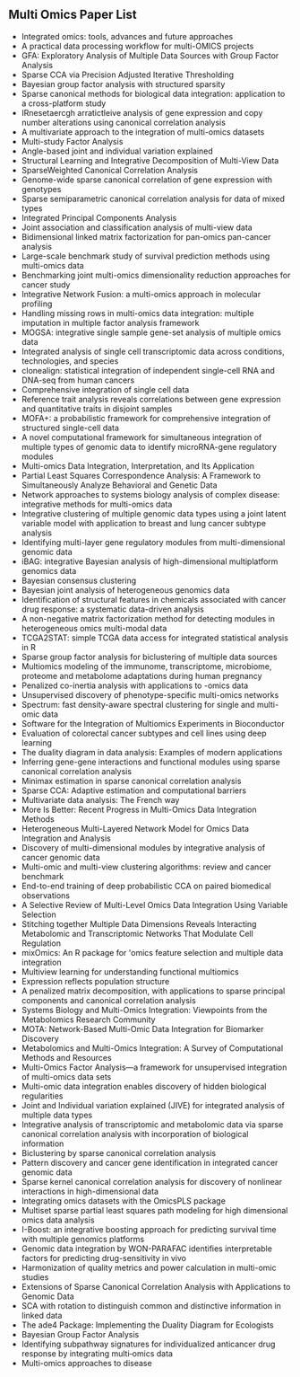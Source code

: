 
<h2> Multi Omics Paper List </h2>




<ul>

                             

 <li><a target="_blank" href="https://github.com/manjunath5496/Multi-Omics-Paper-List/blob/master/omics(1).pdf" style="text-decoration:none;">Integrated omics: tools, advances and future approaches</a></li>

 <li><a target="_blank" href="https://github.com/manjunath5496/Multi-Omics-Paper-List/blob/master/omics(2).pdf" style="text-decoration:none;">A practical data processing workflow for multi-OMICS projects</a></li>

<li><a target="_blank" href="https://github.com/manjunath5496/Multi-Omics-Paper-List/blob/master/omics(3).pdf" style="text-decoration:none;">GFA: Exploratory Analysis of Multiple Data Sources with Group Factor Analysis</a></li>
 <li><a target="_blank" href="https://github.com/manjunath5496/Multi-Omics-Paper-List/blob/master/omics(4).pdf" style="text-decoration:none;">Sparse CCA via Precision Adjusted Iterative Thresholding</a></li>                              
<li><a target="_blank" href="https://github.com/manjunath5496/Multi-Omics-Paper-List/blob/master/omics(5).pdf" style="text-decoration:none;">Bayesian group factor analysis with structured sparsity</a></li>
<li><a target="_blank" href="https://github.com/manjunath5496/Multi-Omics-Paper-List/blob/master/omics(6).pdf" style="text-decoration:none;">Sparse canonical methods for biological data integration: application to a cross-platform study</a></li>
 <li><a target="_blank" href="https://github.com/manjunath5496/Multi-Omics-Paper-List/blob/master/omics(7).pdf" style="text-decoration:none;">IRnesetaercgh arratictleive analysis of gene expression and copy number alterations using canonical correlation analysis</a></li>

 <li><a target="_blank" href="https://github.com/manjunath5496/Multi-Omics-Paper-List/blob/master/omics(8).pdf" style="text-decoration:none;"> A multivariate approach to the integration of multi-omics datasets </a></li>
   <li><a target="_blank" href="https://github.com/manjunath5496/Multi-Omics-Paper-List/blob/master/omics(9).pdf" style="text-decoration:none;">Multi-study Factor Analysis</a></li>
  
   
 <li><a target="_blank" href="https://github.com/manjunath5496/Multi-Omics-Paper-List/blob/master/omics(10).pdf" style="text-decoration:none;">Angle-based joint and individual variation explained</a></li>                              
<li><a target="_blank" href="https://github.com/manjunath5496/Multi-Omics-Paper-List/blob/master/omics(11).pdf" style="text-decoration:none;">Structural Learning and Integrative Decomposition of Multi-View Data</a></li>
<li><a target="_blank" href="https://github.com/manjunath5496/Multi-Omics-Paper-List/blob/master/omics(12).pdf" style="text-decoration:none;">SparseWeighted Canonical Correlation Analysis</a></li>
<li><a target="_blank" href="https://github.com/manjunath5496/Multi-Omics-Paper-List/blob/master/omics(13).pdf" style="text-decoration:none;">Genome-wide sparse canonical correlation of gene expression with genotypes</a></li>

<li><a target="_blank" href="https://github.com/manjunath5496/Multi-Omics-Paper-List/blob/master/omics(14).pdf" style="text-decoration:none;">Sparse semiparametric canonical correlation analysis for data of mixed types</a></li>
                              
<li><a target="_blank" href="https://github.com/manjunath5496/Multi-Omics-Paper-List/blob/master/omics(15).pdf" style="text-decoration:none;">Integrated Principal Components Analysis</a></li>

<li><a target="_blank" href="https://github.com/manjunath5496/Multi-Omics-Paper-List/blob/master/omics(16).pdf" style="text-decoration:none;">Joint association and classification analysis of multi-view data</a></li>

  <li><a target="_blank" href="https://github.com/manjunath5496/Multi-Omics-Paper-List/blob/master/omics(17).pdf" style="text-decoration:none;">Bidimensional linked matrix factorization for pan-omics pan-cancer analysis</a></li>   
  
<li><a target="_blank" href="https://github.com/manjunath5496/Multi-Omics-Paper-List/blob/master/omics(18).pdf" style="text-decoration:none;">Large-scale benchmark study of survival prediction methods using multi-omics data</a></li> 

  
<li><a target="_blank" href="https://github.com/manjunath5496/Multi-Omics-Paper-List/blob/master/omics(19).pdf" style="text-decoration:none;">Benchmarking joint multi-omics dimensionality reduction approaches for cancer study</a></li> 

<li><a target="_blank" href="https://github.com/manjunath5496/Multi-Omics-Paper-List/blob/master/omics(20).pdf" style="text-decoration:none;">Integrative Network Fusion: a multi-omics approach in molecular profiling</a></li>

<li><a target="_blank" href="https://github.com/manjunath5496/Multi-Omics-Paper-List/blob/master/omics(21).pdf" style="text-decoration:none;">Handling missing rows in multi-omics data integration: multiple imputation in multiple factor analysis framework</a></li>
<li><a target="_blank" href="https://github.com/manjunath5496/Multi-Omics-Paper-List/blob/master/omics(22).pdf" style="text-decoration:none;">MOGSA: integrative single sample gene-set analysis of multiple omics data</a></li> 
 <li><a target="_blank" href="https://github.com/manjunath5496/Multi-Omics-Paper-List/blob/master/omics(23).pdf" style="text-decoration:none;">Integrated analysis of single cell transcriptomic data across conditions, technologies, and species</a></li> 
 

   <li><a target="_blank" href="https://github.com/manjunath5496/Multi-Omics-Paper-List/blob/master/omics(24).pdf" style="text-decoration:none;">clonealign: statistical integration of independent single-cell RNA and DNA-seq from human cancers</a></li>
 
   <li><a target="_blank" href="https://github.com/manjunath5496/Multi-Omics-Paper-List/blob/master/omics(25).pdf" style="text-decoration:none;">Comprehensive integration of single cell data</a></li>                              
 <li><a target="_blank" href="https://github.com/manjunath5496/Multi-Omics-Paper-List/blob/master/omics(26).pdf" style="text-decoration:none;">Reference trait analysis reveals correlations between gene expression and quantitative traits in disjoint samples</a></li>
 <li><a target="_blank" href="https://github.com/manjunath5496/Multi-Omics-Paper-List/blob/master/omics(27).pdf" style="text-decoration:none;">MOFA+: a probabilistic framework for comprehensive integration of structured single-cell data</a></li>
   
 
   <li><a target="_blank" href="https://github.com/manjunath5496/Multi-Omics-Paper-List/blob/master/omics(28).pdf" style="text-decoration:none;">A novel computational framework for simultaneous integration of multiple types of genomic data to identify microRNA-gene regulatory modules</a></li>
 
   <li><a target="_blank" href="https://github.com/manjunath5496/Multi-Omics-Paper-List/blob/master/omics(29).pdf" style="text-decoration:none;">Multi-omics Data Integration, Interpretation, and Its Application </a></li>                              

  <li><a target="_blank" href="https://github.com/manjunath5496/Multi-Omics-Paper-List/blob/master/omics(30).pdf" style="text-decoration:none;">Partial Least Squares Correspondence Analysis: A Framework to Simultaneously Analyze Behavioral and Genetic Data</a></li>
 
   <li><a target="_blank" href="https://github.com/manjunath5496/Multi-Omics-Paper-List/blob/master/omics(31).pdf" style="text-decoration:none;">Network approaches to systems biology analysis of complex disease: integrative methods for multi-omics data</a></li> 
    <li><a target="_blank" href="https://github.com/manjunath5496/Multi-Omics-Paper-List/blob/master/omics(32).pdf" style="text-decoration:none;">Integrative clustering of multiple genomic data types using a joint latent variable model with application to breast and lung cancer subtype analysis</a></li> 

   <li><a target="_blank" href="https://github.com/manjunath5496/Multi-Omics-Paper-List/blob/master/omics(33).pdf" style="text-decoration:none;">Identifying multi-layer gene regulatory modules from multi-dimensional genomic data</a></li>                              

  <li><a target="_blank" href="https://github.com/manjunath5496/Multi-Omics-Paper-List/blob/master/omics(34).pdf" style="text-decoration:none;">iBAG: integrative Bayesian analysis of high-dimensional multiplatform genomics data</a></li> 
 
  <li><a target="_blank" href="https://github.com/manjunath5496/Multi-Omics-Paper-List/blob/master/omics(35).pdf" style="text-decoration:none;">Bayesian consensus clustering</a></li> 

  <li><a target="_blank" href="https://github.com/manjunath5496/Multi-Omics-Paper-List/blob/master/omics(36).pdf" style="text-decoration:none;">Bayesian joint analysis of heterogeneous genomics data</a></li> 
 
<li><a target="_blank" href="https://github.com/manjunath5496/Multi-Omics-Paper-List/blob/master/omics(37).pdf" style="text-decoration:none;">Identification of structural features in chemicals associated with cancer drug response: a systematic data-driven analysis</a></li>
 <li><a target="_blank" href="https://github.com/manjunath5496/Multi-Omics-Paper-List/blob/master/omics(38).pdf" style="text-decoration:none;">A non-negative matrix factorization method for detecting modules in heterogeneous omics multi-modal data</a></li>
<li><a target="_blank" href="https://github.com/manjunath5496/Multi-Omics-Paper-List/blob/master/omics(39).pdf" style="text-decoration:none;">TCGA2STAT: simple TCGA data access for integrated statistical analysis in R</a></li>
 <li><a target="_blank" href="https://github.com/manjunath5496/Multi-Omics-Paper-List/blob/master/omics(40).pdf" style="text-decoration:none;">Sparse group factor analysis for biclustering of multiple data sources</a></li>                              
<li><a target="_blank" href="https://github.com/manjunath5496/Multi-Omics-Paper-List/blob/master/omics(41).pdf" style="text-decoration:none;">Multiomics modeling of the immunome, transcriptome, microbiome, proteome and metabolome adaptations during human pregnancy</a></li>
<li><a target="_blank" href="https://github.com/manjunath5496/Multi-Omics-Paper-List/blob/master/omics(42).pdf" style="text-decoration:none;">Penalized co-inertia analysis with applications to -omics data</a></li>
 
  <li><a target="_blank" href="https://github.com/manjunath5496/Multi-Omics-Paper-List/blob/master/omics(43).pdf" style="text-decoration:none;">Unsupervised discovery of phenotype-specific multi-omics networks</a></li>
 <li><a target="_blank" href="https://github.com/manjunath5496/Multi-Omics-Paper-List/blob/master/omics(44).pdf" style="text-decoration:none;">Spectrum: fast density-aware spectral clustering for single and multi-omic data</a></li>
   <li><a target="_blank" href="https://github.com/manjunath5496/Multi-Omics-Paper-List/blob/master/omics(45).pdf" style="text-decoration:none;">Software for the Integration of Multiomics Experiments in Bioconductor</a></li>  
   
<li><a target="_blank" href="https://github.com/manjunath5496/Multi-Omics-Paper-List/blob/master/omics(46).pdf" style="text-decoration:none;">Evaluation of colorectal cancer subtypes and cell lines using deep learning</a></li> 
                             
<li><a target="_blank" href="https://github.com/manjunath5496/Multi-Omics-Paper-List/blob/master/omics(47).pdf" style="text-decoration:none;">The duality diagram in data analysis: Examples of modern applications</a></li>
<li><a target="_blank" href="https://github.com/manjunath5496/Multi-Omics-Paper-List/blob/master/omics(48).pdf" style="text-decoration:none;">Inferring gene-gene interactions and functional modules using sparse canonical correlation analysis</a></li>

<li><a target="_blank" href="https://github.com/manjunath5496/Multi-Omics-Paper-List/blob/master/omics(49).pdf" style="text-decoration:none;">Minimax estimation in sparse canonical correlation analysis</a></li>
                              
<li><a target="_blank" href="https://github.com/manjunath5496/Multi-Omics-Paper-List/blob/master/omics(50).pdf" style="text-decoration:none;">Sparse CCA: Adaptive estimation and computational barriers</a></li>
<li><a target="_blank" href="https://github.com/manjunath5496/Multi-Omics-Paper-List/blob/master/omics(51).pdf" style="text-decoration:none;">Multivariate data analysis:
The French way</a></li>
<li><a target="_blank" href="https://github.com/manjunath5496/Multi-Omics-Paper-List/blob/master/omics(52).pdf" style="text-decoration:none;">More Is Better: Recent Progress in
Multi-Omics Data Integration Methods</a></li>

<li><a target="_blank" href="https://github.com/manjunath5496/Multi-Omics-Paper-List/blob/master/omics(53).pdf" style="text-decoration:none;">Heterogeneous Multi-Layered
Network Model for Omics Data Integration and Analysis</a></li>
 
<li><a target="_blank" href="https://github.com/manjunath5496/Multi-Omics-Paper-List/blob/master/omics(54).pdf" style="text-decoration:none;">Discovery of multi-dimensional modules by integrative analysis of cancer genomic data</a></li>

<li><a target="_blank" href="https://github.com/manjunath5496/Multi-Omics-Paper-List/blob/master/omics(55).pdf" style="text-decoration:none;">Multi-omic and multi-view clustering algorithms: review and cancer benchmark</a></li>
 
  <li><a target="_blank" href="https://github.com/manjunath5496/Multi-Omics-Paper-List/blob/master/omics(56).pdf" style="text-decoration:none;">End-to-end training of deep probabilistic CCA on paired biomedical observations </a></li>                              

  <li><a target="_blank" href="https://github.com/manjunath5496/Multi-Omics-Paper-List/blob/master/omics(57).pdf" style="text-decoration:none;">A Selective Review of Multi-Level Omics Data Integration Using Variable Selection</a></li>
 
   <li><a target="_blank" href="https://github.com/manjunath5496/Multi-Omics-Paper-List/blob/master/omics(58).PDF" style="text-decoration:none;">Stitching together Multiple Data Dimensions Reveals Interacting Metabolomic and Transcriptomic Networks That Modulate Cell Regulation</a></li>
    <li><a target="_blank" href="https://github.com/manjunath5496/Multi-Omics-Paper-List/blob/master/omics(59).pdf" style="text-decoration:none;">mixOmics: An R package for 'omics feature selection and multiple data integration</a></li>
 
  <li><a target="_blank" href="https://github.com/manjunath5496/Multi-Omics-Paper-List/blob/master/omics(60).pdf" style="text-decoration:none;">Multiview learning for understanding functional multiomics</a></li>
 
   <li><a target="_blank" href="https://github.com/manjunath5496/Multi-Omics-Paper-List/blob/master/omics(61).pdf" style="text-decoration:none;">Expression reflects population structure</a></li>
 
   <li><a target="_blank" href="https://github.com/manjunath5496/Multi-Omics-Paper-List/blob/master/omics(62).pdf" style="text-decoration:none;">A penalized matrix decomposition, with applications to sparse principal components and canonical correlation analysis</a></li>
 
   <li><a target="_blank" href="https://github.com/manjunath5496/Multi-Omics-Paper-List/blob/master/omics(63).pdf" style="text-decoration:none;">Systems Biology and Multi-Omics Integration: Viewpoints from the Metabolomics Research Community</a></li>                              

  <li><a target="_blank" href="https://github.com/manjunath5496/Multi-Omics-Paper-List/blob/master/omics(64).pdf" style="text-decoration:none;">MOTA: Network-Based Multi-Omic Data Integration for Biomarker Discovery</a></li>
 
   <li><a target="_blank" href="https://github.com/manjunath5496/Multi-Omics-Paper-List/blob/master/omics(65).pdf" style="text-decoration:none;">Metabolomics and Multi-Omics Integration: A Survey of Computational Methods and Resources </a></li> 

   <li><a target="_blank" href="https://github.com/manjunath5496/Multi-Omics-Paper-List/blob/master/omics(66).pdf" style="text-decoration:none;">Multi-Omics Factor Analysis—a framework for unsupervised integration of multi-omics data sets</a></li> 
 
   <li><a target="_blank" href="https://github.com/manjunath5496/Multi-Omics-Paper-List/blob/master/omics(67).pdf" style="text-decoration:none;">Multi-omic data integration enables discovery of hidden biological regularities</a></li>                              

  <li><a target="_blank" href="https://github.com/manjunath5496/Multi-Omics-Paper-List/blob/master/omics(68).pdf" style="text-decoration:none;">Joint and Individual variation explained (JIVE) for integrated analysis of multiple data types</a></li> 
 
  
   <li><a target="_blank" href="https://github.com/manjunath5496/Multi-Omics-Paper-List/blob/master/omics(69).pdf" style="text-decoration:none;">Integrative analysis of transcriptomic and metabolomic data via sparse canonical correlation analysis with incorporation of biological information</a></li>                              

  <li><a target="_blank" href="https://github.com/manjunath5496/Multi-Omics-Paper-List/blob/master/omics(70).pdf" style="text-decoration:none;">Biclustering by sparse canonical correlation analysis</a></li> 
  
 
 <li><a target="_blank" href="https://github.com/manjunath5496/Multi-Omics-Paper-List/blob/master/omics(71).pdf" style="text-decoration:none;">Pattern discovery and cancer gene identification in integrated cancer genomic data</a></li>
 
 <li><a target="_blank" href="https://github.com/manjunath5496/Multi-Omics-Paper-List/blob/master/omics(72).pdf" style="text-decoration:none;">Sparse kernel canonical correlation analysis for discovery of nonlinear interactions in high-dimensional data</a></li> 
 
 
 <li><a target="_blank" href="https://github.com/manjunath5496/Multi-Omics-Paper-List/blob/master/omics(73).pdf" style="text-decoration:none;">Integrating omics datasets with the OmicsPLS package</a></li>
  <li><a target="_blank" href="https://github.com/manjunath5496/Multi-Omics-Paper-List/blob/master/omics(74).pdf" style="text-decoration:none;">Multiset sparse partial least squares path modeling for high dimensional omics data analysis</a></li>
    <li><a target="_blank" href="https://github.com/manjunath5496/Multi-Omics-Paper-List/blob/master/omics(75).pdf" style="text-decoration:none;">I-Boost: an integrative boosting approach for predicting survival time with multiple genomics platforms</a></li>                        
<li><a target="_blank" href="https://github.com/manjunath5496/Multi-Omics-Paper-List/blob/master/omics(76).pdf" style="text-decoration:none;">Genomic data integration by WON-PARAFAC identifies interpretable factors for predicting drug-sensitivity in vivo</a></li>

 <li><a target="_blank" href="https://github.com/manjunath5496/Multi-Omics-Paper-List/blob/master/omics(77).pdf" style="text-decoration:none;">Harmonization of quality metrics and power calculation in multi-omic studies</a></li> 
 
 
 <li><a target="_blank" href="https://github.com/manjunath5496/Multi-Omics-Paper-List/blob/master/omics(78).pdf" style="text-decoration:none;">Extensions of Sparse Canonical Correlation Analysis with Applications to Genomic Data</a></li>
  <li><a target="_blank" href="https://github.com/manjunath5496/Multi-Omics-Paper-List/blob/master/omics(79).pdf" style="text-decoration:none;">SCA with rotation to distinguish common and distinctive information in linked data</a></li>


 <li><a target="_blank" href="https://github.com/manjunath5496/Multi-Omics-Paper-List/blob/master/omics(80).pdf" style="text-decoration:none;">The ade4 Package: Implementing the Duality Diagram for Ecologists</a></li> 
 
 
 <li><a target="_blank" href="https://github.com/manjunath5496/Multi-Omics-Paper-List/blob/master/omics(81).pdf" style="text-decoration:none;">Bayesian Group Factor Analysis</a></li>
  <li><a target="_blank" href="https://github.com/manjunath5496/Multi-Omics-Paper-List/blob/master/omics(82).pdf" style="text-decoration:none;">Identifying subpathway signatures
for individualized anticancer drug response by integrating multi‑omics data</a></li>

 <li><a target="_blank" href="https://github.com/manjunath5496/Multi-Omics-Paper-List/blob/master/omics(83).pdf" style="text-decoration:none;">Multi-omics approaches to disease</a></li>
  </ul>
  
  
  
